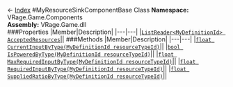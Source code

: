 ← [Index](index.md)
#MyResourceSinkComponentBase Class
**Namespace:** VRage.Game.Components  
**Assembly:** VRage.Game.dll  
###Properties
|Member|Description|
|---|---|
|[`ListReader<MyDefinitionId> AcceptedResources`](VRage.Game.Components.AcceptedResources.md)||
###Methods
|Member|Description|
|---|---|
|[`float CurrentInputByType(MyDefinitionId resourceTypeId)`](VRage.Game.Components.CurrentInputByType.md)||
|[`bool IsPoweredByType(MyDefinitionId resourceTypeId)`](VRage.Game.Components.IsPoweredByType.md)||
|[`float MaxRequiredInputByType(MyDefinitionId resourceTypeId)`](VRage.Game.Components.MaxRequiredInputByType.md)||
|[`float RequiredInputByType(MyDefinitionId resourceTypeId)`](VRage.Game.Components.RequiredInputByType.md)||
|[`float SuppliedRatioByType(MyDefinitionId resourceTypeId)`](VRage.Game.Components.SuppliedRatioByType.md)||
